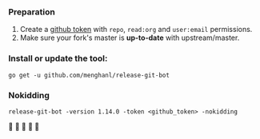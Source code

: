 ### Preparation

1. Create a [github token](https://github.com/settings/tokens) with `repo`, `read:org` and `user:email` permissions.
1. Make sure your fork's master is __up-to-date__ with upstream/master.

### Install or update the tool:

```
go get -u github.com/menghanl/release-git-bot
```

### Nokidding

```
release-git-bot -version 1.14.0 -token <github_token> -nokidding
```

:tada: :tada: :tada: :tada: :tada:
